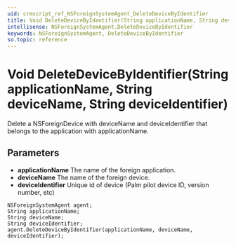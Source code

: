 ```yaml
---
uid: crmscript_ref_NSForeignSystemAgent_DeleteDeviceByIdentifier
title: Void DeleteDeviceByIdentifier(String applicationName, String deviceName, String deviceIdentifier)
intellisense: NSForeignSystemAgent.DeleteDeviceByIdentifier
keywords: NSForeignSystemAgent, DeleteDeviceByIdentifier
so.topic: reference
---
```


# Void DeleteDeviceByIdentifier(String applicationName, String deviceName, String deviceIdentifier)

Delete a NSForeignDevice with deviceName and deviceIdentifier that belongs to the application with applicationName.

## Parameters

* **applicationName** The name of the foreign application.
* **deviceName** The name of the foreign device.
* **deviceIdentifier** Unique id of device (Palm pilot device ID, version number, etc)

```crmscript
NSForeignSystemAgent agent;
String applicationName;
String deviceName;
String deviceIdentifier;
agent.DeleteDeviceByIdentifier(applicationName, deviceName, deviceIdentifier);
```

